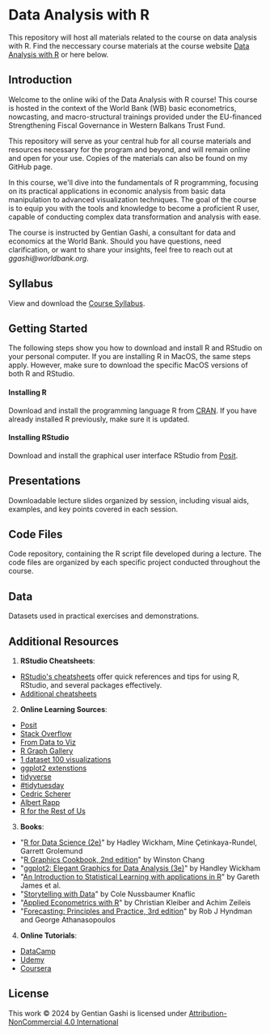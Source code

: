 # Data Analysis with R
This repository will host all materials related to the course on data analysis with R. Find the neccessary course materials at the course website [Data Analysis with R](https://gentiang.github.io/data_analysis_with_r/) or here below.

## Introduction

Welcome to the online wiki of the Data Analysis with R course! This course is hosted in the context of the World Bank (WB) basic econometrics, nowcasting, and macro-structural trainings provided under the EU-financed Strengthening Fiscal Governance in Western Balkans Trust Fund.

This repository will serve as your central hub for all course materials and resources necessary for the program and beyond, and will remain online and open for your use. Copies of the materials can also be found on my GitHub page.

In this course, we'll dive into the fundamentals of R programming, focusing on its practical applications in economic analysis from basic data manipulation to advanced visualization techniques. The goal of the course is to equip you with the tools and knowledge to become a proficient R user, capable of conducting complex data transformation and analysis with ease.

The course is instructed by Gentian Gashi, a consultant for data and economics at the World Bank. Should you have questions, need clarification, or want to share your insights, feel free to reach out at *ggashi\@worldbank.org*.

## Syllabus

View and download the [Course Syllabus](Materials/Syllabus/Data_Analysis_with_R_Syllabus.pdf).

## Getting Started

The following steps show you how to download and install R and RStudio on your personal computer. If you are installing R in MacOS, the same steps apply. However, make sure to download the specific MacOS versions of both R and RStudio.

#### Installing R

Download and install the programming language R from [CRAN](https://cran.r-project.org/ "Download R"). If you have already installed R previously, make sure it is updated.

#### Installing RStudio

Download and install the graphical user interface RStudio from [Posit](https://posit.co/download/rstudio-desktop/ "Download RStudio").

## Presentations

Downloadable lecture slides organized by session, including visual aids, examples, and key points covered in each session.

## Code Files

Code repository, containing the R script file developed during a lecture. The code files are organized by each specific project conducted throughout the course.

## Data

Datasets used in practical exercises and demonstrations.

## Additional Resources

1.  **RStudio Cheatsheets**:

-   [RStudio's cheatsheets](https://posit.co/resources/cheatsheets/) offer quick references and tips for using R, RStudio, and several packages effectively.
-   [Additional cheatsheets](https://github.com/rstudio/cheatsheets/tree/main)

2.  **Online Learning Sources**:

-   [Posit](https://www.youtube.com/@PositPBC)
-   [Stack Overflow](https://stackoverflow.com/)
-   [From Data to Viz](https://www.data-to-viz.com/)
-   [R Graph Gallery](https://r-graph-gallery.com/)
-   [1 dataset 100 visualizations](https://100.datavizproject.com/)
-   [ggplot2 extenstions](https://exts.ggplot2.tidyverse.org/gallery/)
-   [tidyverse](https://www.tidyverse.org/packages/)
-   [#tidytuesday](https://github.com/rfordatascience/tidytuesday)
-   [Cedric Scherer](https://www.cedricscherer.com/top/dataviz/)
-   [Albert Rapp](https://www.youtube.com/@rappa753/videos)
-   [R for the Rest of Us](https://www.youtube.com/@rfortherestofus)

3.  **Books**:

-   "[R for Data Science (2e)](https://r4ds.hadley.nz/)" by Hadley Wickham, Mine Çetinkaya-Rundel, Garrett Grolemund
-   "[R Graphics Cookbook, 2nd edition](https://r-graphics.org/)" by Winston Chang
-   "[ggplot2: Elegant Graphics for Data Analysis (3e)](https://ggplot2-book.org/)" by Handley Wickham
-   "[An Introduction to Statistical Learning with applications in R](https://www.statlearning.com/)" by Gareth James et al.
-   "[Storytelling with Data](https://www.storytellingwithdata.com/books)" by Cole Nussbaumer Knaflic
-   "[Applied Econometrics with R](https://link.springer.com/book/10.1007/978-0-387-77318-6)" by Christian Kleiber and Achim Zeileis
-   "[Forecasting: Principles and Practice, 3rd edition](https://otexts.com/fpp3/)" by Rob J Hyndman and George Athanasopoulos

4.  **Online Tutorials**:

-   [DataCamp](https://www.datacamp.com/tracks/data-analyst-with-r)
-   [Udemy](https://www.udemy.com/course/data-science-and-machine-learning-bootcamp-with-r/?couponCode=ST14MT32124)
-   [Coursera](https://www.coursera.org/professional-certificates/google-data-analytics)

## License
This work © 2024 by Gentian Gashi is licensed under [Attribution-NonCommercial 4.0 International](https://creativecommons.org/licenses/by-nc/4.0/)
